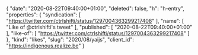 {
  "date": "2020-08-22T09:40:00+01:00",
  "deleted": false,
  "h": "h-entry",
  "properties": {
    "syndication": [
      "https://twitter.com/ctrlshifti/status/1297004363299217408"
    ],
    "name": [
      "Like of @ctrlshifti's tweet"
    ],
    "published": [
      "2020-08-22T09:40:00+01:00"
    ],
    "like-of": [
      "https://twitter.com/ctrlshifti/status/1297004363299217408"
    ]
  },
  "kind": "likes",
  "slug": "2020/08/yaijs",
  "client_id": "https://indigenous.realize.be"
}
